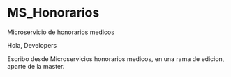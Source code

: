 # MS_Honorarios
Microservicio de honorarios medicos

Hola, Developers

Escribo desde Microservicios honorarios medicos, en una rama de edicion, aparte de la master.
